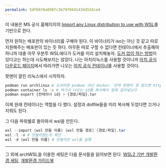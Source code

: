 ```yaml
---
permalink: 5df66f8a898fc3b79f044143dd534ce4
---
```

이 내용은 MS 공식 홈페이지의 [Import any Linux distribution to use with WSL](https://learn.microsoft.com/en-us/windows/wsl/use-custom-distro)를 기반으로 한다.

먼저 원하는 배포판의 바이너리를 구해야 된다. 이 바이너리가 iso는 아닌 것 같고 따로 지원해주는 배포판이 있는 듯 하다. 아무튼 따로 구할 수 없다면 컨테이너에서 추출해야 하니까 대충 아무 우분투 WSL에다가 도커를 미리 설치해놓자. [도커 없이 하는 방법](https://stackoverflow.com/questions/37905763)이 있다고는 하는데 시도해보지는 않았다. 나는 아치리눅스를 사용할 것이니까 [아치 공식 다운로드 페이지](https://archlinux.org/download/)에서 따라가면 나오는 [아치 공식 컨테이너](https://hub.docker.com/_/archlinux)를 사용할 것이다.

팟맨이 깔린 리눅스에서 시작하자.
```sh
podman run archlinux # 도커라면 podman 대신 docker. 만약 팟맨이 못 찾으면 https://unix.stackexchange.com/questions/701784 참고.
podman container ls -a # 여기서 나오는 id를 복사해서 밑에 집어넣는다
podman export {컨테이너 id} > {경로/파일}.tar
```
이제 원래 컨테이너는 역할을 다 했다. 설정과 dotfile들을 미리 복사해 두었다면 끄거나 지워도 된다.

그 다음 파워쉘로 돌아와서 wsl을 만든다.
```powershell
wsl --import {wsl 만들 이름} {wsl 만들 경로} {경로/파일}.tar
wsl -l -v # 만들어졌는지 확인
wsl -d {wsl 만들 이름} # 만들어진 wsl을 실행
```

----------------------------------------
그 외에 archWSL을 이용한 세팅은 다음 문서들을 읽어보면 된다. [WSL2 기반 개발환경 세팅](https://github.com/rover-root/rover-root.github.io/blob/master/wsl2-vscode.md), [개발환경 가이드북](https://kimhappy.gitbook.io/the-guide)
